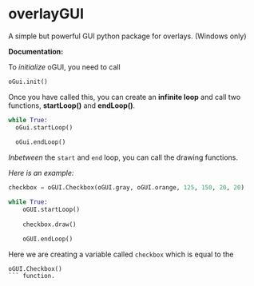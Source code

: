 # overlayGUI
A simple but powerful GUI python package for overlays.
(Windows only)

**Documentation:**

To *initialize* oGUI, you need to call
```py
oGui.init()
```
Once you have called this, you can create an **infinite loop** and call two functions, **startLoop()** and **endLoop()**.
```py
while True:
  oGui.startLoop()
  
  oGui.endLoop()
```

*Inbetween* the `start` and `end` loop, you can call the drawing functions.

*Here is an example:*
```py
checkbox = oGUI.Checkbox(oGUI.gray, oGUI.orange, 125, 150, 20, 20)

while True:
    oGUI.startLoop()
    
    checkbox.draw()

    oGUI.endLoop()
```
Here we are creating a variable called `checkbox` which is equal to the 
```py
oGUI.Checkbox()
``` function.
